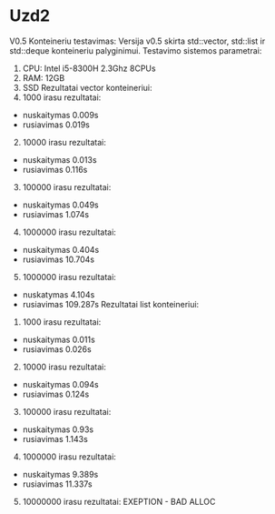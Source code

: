 # Uzd2
V0.5 Konteineriu testavimas:
Versija v0.5 skirta std::vector, std::list ir std::deque konteineriu palyginimui.
Testavimo sistemos parametrai:
1. CPU: Intel i5-8300H 2.3Ghz 8CPUs
2. RAM: 12GB
3. SSD
Rezultatai vector konteineriui:
  1. 1000 irasu rezultatai:
  - nuskaitymas 0.009s
  - rusiavimas 0.019s
  2. 10000 irasu rezultatai:
  - nuskaitymas 0.013s
  - rusiavimas 0.116s
  3. 100000 irasu rezultatai:
  - nuskaitymas 0.049s
  - rusiavimas 1.074s
  4. 1000000 irasu rezultatai:
  - nuskaitymas 0.404s
  - rusiavimas 10.704s
  5. 1000000 irasu rezultatai:
  - nuskatymas 4.104s
  - rusiavimas 109.287s
Rezultatai list konteineriui:
  1. 1000 irasu rezultatai:
  - nuskaitymas 0.011s
  - rusiavimas 0.026s
  2. 10000 irasu rezultatai:
  - nuskaitymas 0.094s
  - rusiavimas  0.124s
  3. 100000 irasu rezultatai:
  - nuskaitymas 0.93s
  - rusiavimas 1.143s
  4. 1000000 irasu rezultatai:
  - nuskaitymas 9.389s
  - rusiavimas 11.337s
  5. 10000000 irasu rezultatai:
  EXEPTION - BAD ALLOC
